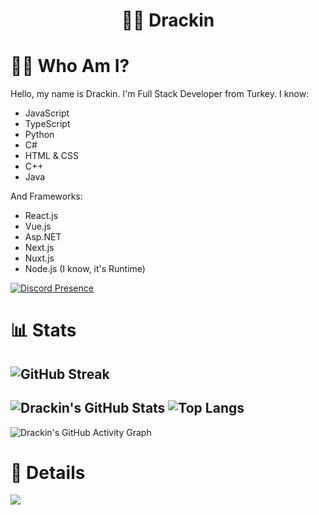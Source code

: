 <h1 align="center">👨‍💻 Drackin</h1>

# 🦸‍♂️ Who Am I?
Hello, my name is Drackin. I'm Full Stack Developer from Turkey. I know:
- JavaScript
- TypeScript
- Python
- C#
- HTML & CSS
- C++
- Java

And Frameworks:

- React.js
- Vue.js
- Asp.NET
- Next.js
- Nuxt.js
- Node.js (I know, it's Runtime)

[![Discord Presence](https://lanyard-profile-readme.vercel.app/api/607507574018801664)](https://discord.com/users/607507574018801664)
# 📊 Stats

![GitHub Streak](https://github-readme-streak-stats.herokuapp.com/?user=Drackin&theme=dark)
---
![Drackin's GitHub Stats](https://github-readme-stats.vercel.app/api?username=Drackin&show_icons=true&theme=react)
![Top Langs](https://github-readme-stats.vercel.app/api/top-langs/?username=Drackin&layout=compact&theme=react)
---
![Drackin's GitHub Activity Graph](https://activity-graph.herokuapp.com/graph?username=Drackin&theme=react-dark)

# 🥇 Details
![](https://komarev.com/ghpvc/?username=Drackin&color=brightgreen)
